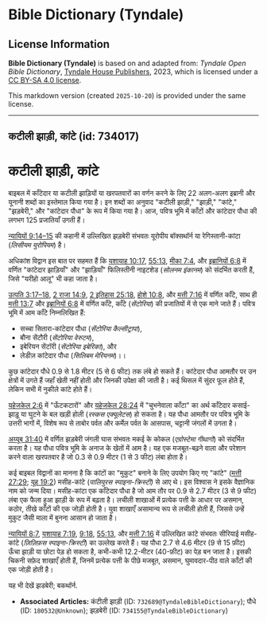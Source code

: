 # Bible Dictionary (Tyndale)

## License Information

**Bible Dictionary (Tyndale)** is based on and adapted from: _Tyndale Open Bible Dictionary_, [Tyndale House Publishers](https://tyndaleopenresources.com/), 2023, which is licensed under a [CC BY-SA 4.0 license](https://creativecommons.org/licenses/by-sa/4.0/legalcode.en).

This markdown version (created `2025-10-20`) is provided under the same license.



--------------------------------

## कटीली झाड़ी, कांटे (id: 734017)

कटीली झाड़ी, कांटे
==================

बाइबल में काँटेदार या कटीली झाड़ियों या खरपतवारों का वर्णन करने के लिए 22 अलग\-अलग इब्रानी और यूनानी शब्दों का इस्तेमाल किया गया है। इन शब्दों का अनुवाद "कटीली झाड़ी," "झाड़ी," "कांटे," "झड़बेरी," और "कांटेदार पौधा" के रूप में किया गया है। आज, पवित्र भूमि में काँटों और कांटेदार पौधा की लगभग 125 प्रजातियाँ उगती हैं।

[न्यायियों 9:14–15](https://ref.ly/Judg9:14-Judg9:15) की कहानी में उल्लिखित झड़बेरी संभवतः यूरोपीय बॉक्सथॉर्न या रेगिस्तानी\-कांटा (*लिसीयम युरोपियम*) है।

अधिकांश विद्वान इस बात पर सहमत हैं कि [यशायाह 10:17](https://ref.ly/Isa10:17), [55:13](https://ref.ly/Isa55:13), [मीका 7:4](https://ref.ly/Mic7:4), और [इब्रानियों 6:8](https://ref.ly/Heb6:8) में वर्णित "कांटेदार झाड़ियाँ" और "झाड़ियाँ" फिलिस्तीनी नाइटशेड (*सोलनम इंकानम*) को संदर्भित करती हैं, जिसे "यरीहो आलू" भी कहा जाता है।

[उत्पति 3:17–18](https://ref.ly/Gen3:17-Gen3:18), [2 राजा 14:9](https://ref.ly/2Kgs14:9), [2 इतिहास 25:18](https://ref.ly/2Chr25:18), [होशे 10:8](https://ref.ly/Hos10:8), और [मत्ती 7:16](https://ref.ly/Matt7:16) में वर्णित काँटे, साथ ही [मत्ती 13:7](https://ref.ly/Matt13:7) और [इब्रानियों 6:8](https://ref.ly/Heb6:8) में वर्णित काँटे, काँटे (*सेंटोरिया*) की प्रजातियों में से एक माने जाते हैं। पवित्र भूमि में आम काँटे निम्नलिखित हैं:

* सच्चा सितारा\-कांटेदार पौधा (*सेंटोरिया कैल्सीट्रापा*),
* बौना सेंटौरी (*सेंटोरिया वेरुटम*),
* इबेरियन सेंटॉरी (*सेंटोरिया इबेरिका*), और
* लेडीज़ कांटेदार पौधा (*सिलिबम मेरियनम*)।।

कुछ कांटेदार पौधे 0\.9 से 1\.8 मीटर (5 से 6 फीट) तक लंबे हो सकते हैं। कांटेदार पौधा आमतौर पर उन क्षेत्रों में उगते हैं जहाँ खेती नहीं होती और जिनकी उपेक्षा की जाती है। कई थिसल में सुंदर फूल होते हैं, लेकिन सभी में नुकीले कांटे होते हैं।

[यहेजकेल 2:6](https://ref.ly/Ezek2:6) में "ऊँटकटारों" और [यहेजकेल 28:24](https://ref.ly/Ezek28:24) में "चुभनेवाला काँटा" का अर्थ काँटेदार कसाई\-झाड़ू या घुटने के बल खड़ी होली (*रस्कस एक्यूलेटस*) हो सकता है। यह पौधा आमतौर पर पवित्र भूमि के उत्तरी भागों में, विशेष रूप से ताबोर पर्वत और कर्मेल पर्वत के आसपास, चट्टानी जंगलों में उगता है।

[अय्यूब 31:40](https://ref.ly/Job31:40) में वर्णित झड़बेरी जंगली घास संभवतः मकई के कोकल (*एग्रोस्टेमा गीथागो*) को संदर्भित करता है। यह पौधा पवित्र भूमि के अनाज के खेतों में आम है। यह एक मजबूत\-बढ़ने वाला और परेशान करने वाला खरपतवार है जो 0\.3 से 0\.9 मीटर (1 से 3 फीट) लंबा होता है।

कई बाइबल विद्वानों का मानना है कि कांटों का "मुकुट" बनाने के लिए उपयोग किए गए "कांटे" ([मत्ती 27:29](https://ref.ly/Matt27:29); [यूह 19:2](https://ref.ly/John19:2)) मसीह\-कांटे (*पालियुरस स्पाइना\-क्रिस्टी)* से आए थे। इस विश्वास ने इसके वैज्ञानिक नाम को जन्म दिया। मसीह\-कांटा एक काँटेदार पौधा है जो आम तौर पर 0\.9 से 2\.7 मीटर (3 से 9 फीट) लंबा एक फैला हुआ झाड़ी के रूप में बढ़ता है। लचीली शाखाओं में प्रत्येक पत्ती के आधार पर असमान, कठोर, तीखे काँटों की एक जोड़ी होती है। युवा शाखाएँ असामान्य रूप से लचीली होती हैं, जिससे उन्हें मुकुट जैसी माला में बुनना आसान हो जाता है।

[न्यायियों 8:7](https://ref.ly/Judg8:7), [यशायाह 7:19](https://ref.ly/Isa7:19), [9:18](https://ref.ly/Isa9:18), [55:13](https://ref.ly/Isa55:13), और [मत्ती 7:16](https://ref.ly/Matt7:16) में उल्लिखित कांटे संभवतः सीरियाई मसीह\-कांटे (*ज़िज़िफ़स स्पाइना\-क्रिस्टी*) का उल्लेख करते हैं। यह पौधा 2\.7 से 4\.6 मीटर (9 से 15 फ़ीट) ऊँचा झाड़ी या छोटा पेड़ हो सकता है, कभी\-कभी 12\.2\-मीटर (40\-फ़ीट) का पेड़ बन जाता है। इसकी चिकनी सफ़ेद शाखाएँ होती हैं, जिनमें प्रत्येक पत्ती के पीछे मजबूत, असमान, घुमावदार\-पीठ वाले काँटों की एक जोड़ी होती है।

यह भी देखें झडबेरी; बकथॉर्न.

* **Associated Articles:** कंटीली झाड़ी (ID: `732689@TyndaleBibleDictionary`); पौधे (ID: `180532@Unknown`); झड़बेरी (ID: `734155@TyndaleBibleDictionary`)

